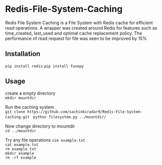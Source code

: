 # Redis-File-System-Caching
Redis File System Caching is a File System with Redis cache for efficient read operations. A wrapper was created around Redis for features such as time_created, last_used and optimal cache replacement policy. The performance of read request for file was seen to be improved by 15%

## Installation
`pip install redis`
`pip install fusepy`

## Usage
create a empty directory  
`mkdir mountdir`

Run the caching system  
`git clone https://github.com/sachinbiradar9/Redis-File-System-Caching.git`  
`python filesystem.py ../mountdir/`

Now change directory to mountdir  
`cd ../mountdir`

Try any file operations
`vim example.txt`  
`cat example.txt`  
`rm example.txt`  
`mkdir example`  
`rm -rf example`
